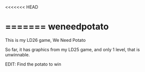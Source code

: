 <<<<<<< HEAD

=======
weneedpotato
============

This is my LD26 game, We Need Potato

So far, it has graphics from my LD25 game, and only 1 level, that is unwinnable.

EDIT: Find the potato to win
